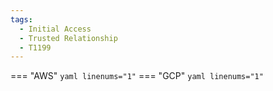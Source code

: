 ```yaml
---
tags:
  - Initial Access
  - Trusted Relationship
  - T1199
---
```


=== "AWS"
    ``` yaml linenums="1"
    ```
=== "GCP"
    ``` yaml linenums="1"
    ```